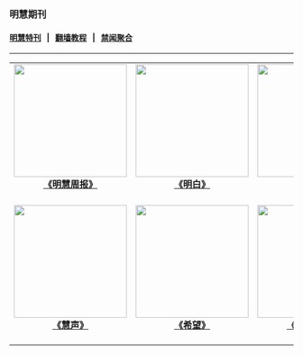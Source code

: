 ### 明慧期刊

#### [明慧特刊](pages/special.md) &nbsp;&nbsp;|&nbsp;&nbsp; [翻墙教程](https://github.com/gfw-breaker/guides/) &nbsp;&nbsp;|&nbsp;&nbsp; [禁闻聚合](https://github.com/gfw-breaker/banned-news3/)
---

|||||
|:---:|:---:|:---:|:---:|
|[<img width="200px" src="https://cdn.jsdelivr.net/gh/gfw-breaker/mh-qikan/indexes/covers/zhongguo.png" ><br/><b>《明慧周报》</b><br/><br/>](indexes/zhongguo.md)|[<img width="200px" src="https://cdn.jsdelivr.net/gh/gfw-breaker/mh-qikan/indexes/covers/mingbai.png" ><br/><b>《明白》</b><br/><br/>](indexes/mingbai.md)|[<img width="200px" src="https://cdn.jsdelivr.net/gh/gfw-breaker/mh-qikan/indexes/covers/zhenxiang.png" ><br/><b>《真相》</b><br/><br/>](indexes/zhenxiang.md)|[<img width="200px" src="https://cdn.jsdelivr.net/gh/gfw-breaker/mh-qikan/indexes/covers/cangsheng.png" ><br/><b>《天地苍生》</b><br/><br/>](indexes/cangsheng.md)|
|[<img width="200px" src="https://cdn.jsdelivr.net/gh/gfw-breaker/mh-qikan/indexes/covers/huisheng.png" ><br/><b>《慧声》</b><br/><br/>](indexes/huisheng.md)|[<img width="200px" src="https://cdn.jsdelivr.net/gh/gfw-breaker/mh-qikan/indexes/covers/xiwang.png" ><br/><b>《希望》</b><br/><br/>](indexes/xiwang.md)|[<img width="200px" src="https://cdn.jsdelivr.net/gh/gfw-breaker/mh-qikan/indexes/covers/huabao.png" ><br/><b>《明慧画报》</b><br/><br/>](indexes/huabao.md)|[<img width="200px" src="https://cdn.jsdelivr.net/gh/gfw-breaker/mh-qikan/indexes/covers/hongfu.png" ><br/><b>《天赐洪福》</b><br/><br/>](indexes/hongfu.md)|

